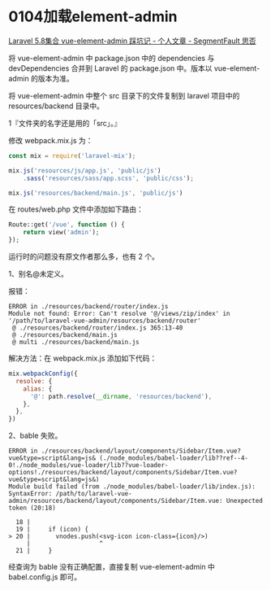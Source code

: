 # 0104加载element-admin

[Laravel 5.8集合 vue-element-admin 踩坑记 - 个人文章 - SegmentFault 思否](https://segmentfault.com/a/1190000019393275)

将 vue-element-admin 中 package.json 中的 dependencies 与devDependencies 合并到 Laravel 的 package.json 中。版本以 vue-element-admin 的版本为准。

将 vue-element-admin 中整个 src 目录下的文件复制到 laravel 项目中的 resources/backend 目录中。

1『文件夹的名字还是用的「src」。』

修改 webpack.mix.js 为：

```js
const mix = require('laravel-mix');

mix.js('resources/js/app.js', 'public/js')
    .sass('resources/sass/app.scss', 'public/css');

mix.js('resources/backend/main.js', 'public/js')
```

在 routes/web.php 文件中添加如下路由：

```php
Route::get('/vue', function () {
    return view('admin');
});
```

运行时的问题没有原文作者那么多，也有 2 个。

1、别名@未定义。

报错：

```
ERROR in ./resources/backend/router/index.js
Module not found: Error: Can't resolve '@/views/zip/index' in '/path/to/laravel-vue-admin/resources/backend/router'
 @ ./resources/backend/router/index.js 365:13-40
 @ ./resources/backend/main.js
 @ multi ./resources/backend/main.js
```

解决方法：在 webpack.mix.js 添加如下代码：

```js
mix.webpackConfig({
  resolve: {
    alias: {
      '@': path.resolve(__dirname, 'resources/backend'),
    },
  },
})
```

2、bable 失败。

```
ERROR in ./resources/backend/layout/components/Sidebar/Item.vue?vue&type=script&lang=js& (./node_modules/babel-loader/lib??ref--4-0!./node_modules/vue-loader/lib??vue-loader-options!./resources/backend/layout/components/Sidebar/Item.vue?vue&type=script&lang=js&)
Module build failed (from ./node_modules/babel-loader/lib/index.js):
SyntaxError: /path/to/laravel-vue-admin/resources/backend/layout/components/Sidebar/Item.vue: Unexpected token (20:18)

  18 | 
  19 |     if (icon) {
> 20 |       vnodes.push(<svg-icon icon-class={icon}/>)
     |                   ^
  21 |     }
```

经查询为 bable 没有正确配置，直接复制 vue-element-admin 中 babel.config.js 即可。



